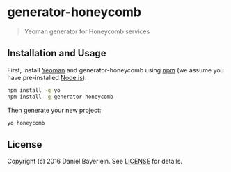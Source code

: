# generator-honeycomb

> Yeoman generator for Honeycomb services

## Installation and Usage

First, install [Yeoman](http://yeoman.io) and generator-honeycomb using [npm](https://www.npmjs.com/) (we assume you have pre-installed [Node.js](https://nodejs.org/)).

```bash
npm install -g yo
npm install -g generator-honeycomb
```

Then generate your new project:

```bash
yo honeycomb
```

## License

Copyright (c) 2016 Daniel Bayerlein. See [LICENSE](../../LICENSE.md) for details.
